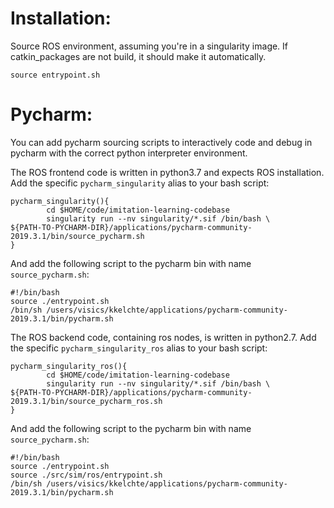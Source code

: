 # Installation:

Source ROS environment, assuming you're in a singularity image.
If catkin_packages are not build, it should make it automatically.

```shell script
source entrypoint.sh
```

# Pycharm:
You can add pycharm sourcing scripts to interactively code and debug in pycharm 
with the correct python interpreter environment.

The ROS frontend code is written in python3.7 and expects ROS installation.
Add the specific `pycharm_singularity` alias to your bash script:

```shell script
pycharm_singularity(){
        cd $HOME/code/imitation-learning-codebase
        singularity run --nv singularity/*.sif /bin/bash \
${PATH-TO-PYCHARM-DIR}/applications/pycharm-community-2019.3.1/bin/source_pycharm.sh
}
```

And add the following script to the pycharm bin with name `source_pycharm.sh`:
```shell script
#!/bin/bash
source ./entrypoint.sh
/bin/sh /users/visics/kkelchte/applications/pycharm-community-2019.3.1/bin/pycharm.sh
```

The ROS backend code, containing ros nodes, is written in python2.7.
Add the specific `pycharm_singularity_ros` alias to your bash script:

```shell script
pycharm_singularity_ros(){
        cd $HOME/code/imitation-learning-codebase
        singularity run --nv singularity/*.sif /bin/bash \
${PATH-TO-PYCHARM-DIR}/applications/pycharm-community-2019.3.1/bin/source_pycharm_ros.sh
}
```

And add the following script to the pycharm bin with name `source_pycharm.sh`:
```shell script
#!/bin/bash
source ./entrypoint.sh
source ./src/sim/ros/entrypoint.sh
/bin/sh /users/visics/kkelchte/applications/pycharm-community-2019.3.1/bin/pycharm.sh
```